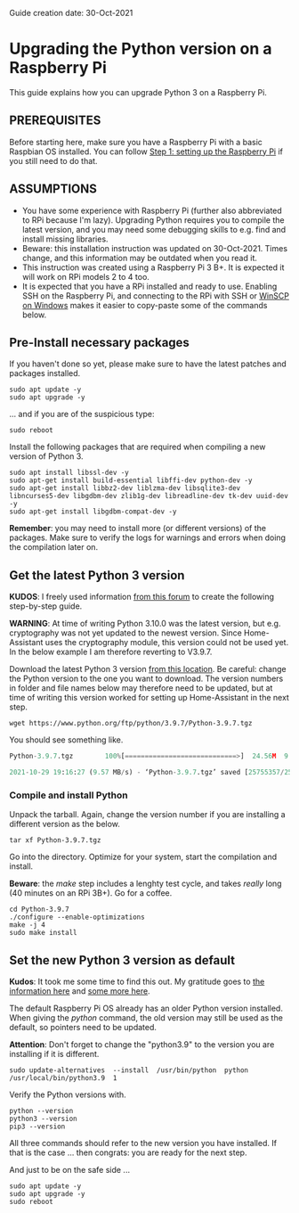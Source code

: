 Guide creation date: 30-Oct-2021 
# Upgrading the Python version on a Raspberry Pi
This guide explains how you can upgrade Python 3 on a Raspberry Pi.

## PREREQUISITES

Before starting here, make sure you have a Raspberry Pi with a basic Raspbian OS installed. You can follow [Step 1: setting up the Raspberry Pi](https://github.com/JurgenVanGorp/Step1-Setting-up-the-Raspberry-Pi) if you still need to do that.

## ASSUMPTIONS

* You have some experience with Raspberry Pi (further also abbreviated to RPi because I'm lazy). Upgrading Python requires you to compile the latest version, and you may need some debugging skills to e.g. find and install missing libraries.
* Beware: this installation instruction was updated on 30-Oct-2021. Times change, and this information may be outdated when you read it.
* This instruction was created using a Raspberry Pi 3 B+. It is expected it will work on RPi models 2 to 4 too.
* It is expected that you have a RPi installed and ready to use. Enabling SSH on the Raspberry Pi, and connecting to the RPi with SSH or [WinSCP on Windows](https://winscp.net/eng/index.php) makes it easier to copy-paste some of the commands below.

## Pre-Install necessary packages

If you haven't done so yet, please make sure to have the latest patches and packages installed.

```
sudo apt update -y
sudo apt upgrade -y
```

... and if you are of the suspicious type:

```
sudo reboot
```

Install the following packages that are required when compiling a new version of Python 3.

```
sudo apt install libssl-dev -y
sudo apt-get install build-essential libffi-dev python-dev -y
sudo apt-get install libbz2-dev liblzma-dev libsqlite3-dev libncurses5-dev libgdbm-dev zlib1g-dev libreadline-dev tk-dev uuid-dev -y
sudo apt-get install libgdbm-compat-dev -y
```

**Remember**: you may need to install more (or different versions) of the packages. Make sure to verify the logs for warnings and errors when doing the compilation later on.

## Get the latest Python 3 version

**KUDOS**: I freely used information [from this forum](https://www.raspberrypi.org/forums/viewtopic.php?p=1761359#p1761359) to create the following step-by-step guide.

**WARNING**: At time of writing Python 3.10.0 was the latest version, but e.g. cryptography was not yet updated to the newest version. Since Home-Assistant uses the cryptography module, this version could not be used yet. In the below example I am therefore reverting to V3.9.7.

Download the latest Python 3 version [from this location](https://www.python.org/downloads/source/). Be careful: change the Python version to the one you want to download. The version numbers in folder and file names below may therefore need to be updated, but at time of writing this version worked for setting up Home-Assistant in the next step.

```
wget https://www.python.org/ftp/python/3.9.7/Python-3.9.7.tgz
```

You should see something like.
```python
Python-3.9.7.tgz        100%[============================>]  24.56M  9.57MB/s    in 2.6s

2021-10-29 19:16:27 (9.57 MB/s) - ‘Python-3.9.7.tgz’ saved [25755357/25755357]
```

### Compile and install Python

Unpack the tarball. Again, change the version number if you are installing a different version as the below.

```
tar xf Python-3.9.7.tgz
```

Go into the directory. Optimize for your system, start the compilation and install.

**Beware**: the *make* step includes a lenghty test cycle, and takes *really* long (40 minutes on an RPi 3B+). Go for a coffee.

```
cd Python-3.9.7
./configure --enable-optimizations
make -j 4
sudo make install
```

## Set the new Python 3 version as default

**Kudos**: It took me some time to find this out. My gratitude goes to [the information here](https://linuxconfig.org/how-to-change-from-default-to-alternative-python-version-on-debian-linux) and [some more here](https://stackoverflow.com/questions/62275714/how-to-change-the-default-python-version-in-raspberry-pi). 

The default Raspberry Pi OS already has an older Python version installed. When giving the *python* command, the old version may still be used as the default, so pointers need to be updated.

**Attention**: Don't forget to change the "python3.9" to the version you are installing if it is different.

```
sudo update-alternatives  --install  /usr/bin/python  python  /usr/local/bin/python3.9  1
```

Verify the Python versions with.

```
python --version
python3 --version
pip3 --version
```

All three commands should refer to the new version you have installed. If that is the case ... then congrats: you are ready for the next step.

And just to be on the safe side ...

```
sudo apt update -y
sudo apt upgrade -y
sudo reboot
```
